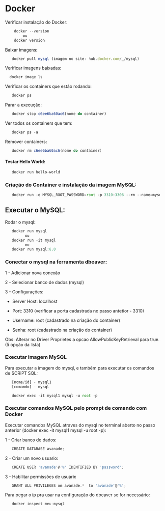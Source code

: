 # Docker

Verificar instalação do Docker:

```js
    docker --version
        ou
    docker version
```

Baixar imagens:

```js
   docker pull mysql (imagem no site: hub.docker.com/_/mysql)
```

Verificar imagens baixadas:

```js
  docker image ls
```

Verificar os containers que estão rodando:

```js
   docker ps
```

Parar a execução:

```js
   docker stop c6ee6ba60ac6(nome do container) 
```

Ver todos os containers que tem:

```js
   docker ps -a
```

Remover containers:

```js
   docker rm c6ee6ba60ac6(nome do container)
```


#### Testar Hello World:

```js
   docker run hello-world
```

### Criação do Container e instalação da imagem MySQL:

```js
   docker run -e MYSQL_ROOT_PASSWORD=root -p 3310:3306 --rm --name=mysql  mysql:8.0

```

## Executar o MySQL:

Rodar o mysql:

```js
   docker run mysql
         ou
   docker run -it mysql
         ou
   docker run mysql:8.0
```

### Conectar o mysql na ferramenta dbeaver:

1 - Adicionar nova conexão

2 - Selecionar banco de dados (mysql)

3 - Configurações:

* Server Host: localhost

* Port: 3310 (verificar a porta cadastrada no passo antetior - 3310)

* Username: root (cadastrado na criação do container)

* Senha: root (cadastrado na criação do container)

Obs: Alterar no Driver Proprietes a opcao AllowPublicKeyRetrieval para true. (5 opção da lista)


### Executar imagem MySQL

Para executar a imagem do mysql, e também para executar os comandos de SCRIPT SQL:

```js
   [nome/id] - mysql1
   [comando] - mysql
```

```js
   docker exec -it mysql1 mysql -u root -p
```

### Executar comandos MySQL pelo prompt de comando com Docker

Executar comandos MySQL atraves do mysql no terminal aberto no passo anterior (docker exec -it mysql1 mysql -u root -p):

1 - Criar banco de dados:

```js
   CREATE DATABASE avanade;
```

2 - Criar um novo usuario:

```js
   CREATE USER 'avanade'@'%' IDENTIFIED BY 'password';
```

3 - Habilitar permissões de usuário

```js
   GRANT ALL PRIVILEGES on avanade.*  to 'avanade'@'%';
```
Para pegar o ip pra usar na configuração do dbeaver se for necessário:

```js
   docker inspect meu-mysql 
````



